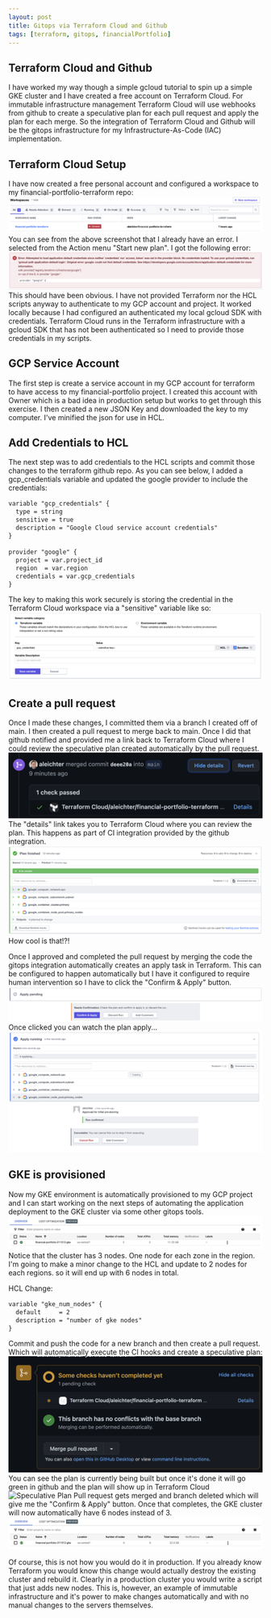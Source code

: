```yaml
---
layout: post
title: Gitops via Terraform Cloud and Github
tags: [terraform, gitops, financialPortfolio]
---
```


## Terraform Cloud and Github

I have worked my way though a simple gcloud tutorial to spin up a simple GKE cluster and I have created a free account on Terraform Cloud.  For immutable infrastructure management Terraform Cloud will use webhooks from github to create a speculative plan for each pull request and apply the plan for each merge.  So the integration of Terraform Cloud and Github will be the gitops infrastructure for my Infrastructure-As-Code (IAC) implementation.

## Terraform Cloud Setup
I have now created a free personal account and configured a workspace to my financial-portfolio-terraform repo:
![[Terraform Workspace](../images/terraform-workspace.png)](../images/terraform-workspace.png)
You can see from the above screenshot that I already have an error.  I selected from the Action menu "Start new plan".  I got the following error:
![Plan Error](../images/gcp-error.png)
This should have been obvious. I have not provided Terraform nor the HCL scripts anyway to authenticate to my GCP account and project.  It worked locally because I had configured an authenticated my local gcloud SDK with credentials.  Terraform Cloud runs in the Terraform infrastructure with a gcloud SDK that has not been authenticated so I need to provide those credentials in my scripts.

## GCP Service Account
The first step is create a service account in my GCP account for terraform to have access to my financial-portfolio project.  I created this account with Owner which is a bad idea in production setup but works to get through this exercise.  I then created a new JSON Key and downloaded the key to my computer.  I've minified the json for use in HCL.

## Add Credentials to HCL
The next step was to add credentials to the HCL scripts and commit those changes to the terraform github repo.  As you can see below, I added a gcp_credentials variable and updated the google provider to include the credentials:
```
variable "gcp_credentials" {
  type = string
  sensitive = true
  description = "Google Cloud service account credentials"
}

provider "google" {
  project = var.project_id
  region  = var.region
  credentials = var.gcp_credentials
}
```

The key to making this work securely is storing the credential in the Terraform Cloud workspace via a "sensitive" variable like so:
![Variable Credentials](../images/credntials-variable.png)

## Create a pull request
Once I made these changes, I committed them via a branch I created off of main.  I then created a pull request to merge back to main.  Once I did that github notified and provided me a link back to Terraform Cloud where I could review the speculative plan created automatically by the pull request.
![Github Speculative Plan](../images/github-speculative-plan.png)
The "details" link takes you to Terraform Cloud where you can review the plan.  This happens as part of CI integration provided by the github integration.
![Terraform Speculative Plan](../images/terraform-speciulative-plan.png)
How cool is that!?!

Once I approved and completed the pull request by merging the code the gitops integration automatically creates an apply task in Terraform. This can be configured to happen automatically but I have it configured to require human intervention so I have to click the "Confirm & Apply" button.
![Confirm and Apply](../images/confirm-and-apply.png)
Once clicked you can watch the plan apply...
![Applying](../images/applying.png)

## GKE is provisioned
Now my GKE environment is automatically provisioned to my GCP project and I can start working on the next steps of automating the application deployment to the GKE cluster via some other gitops tools.
![Provisioned GKE Cluster](../images/gke-cluster.png)
Notice that the cluster has 3 nodes.  One node for each zone in the region.  I'm going to make a minor change to the HCL and update to 2 nodes for each regions.  so it will end up with 6 nodes in total.

HCL Change:
```
variable "gke_num_nodes" {
  default     = 2
  description = "number of gke nodes"
}
```
Commit and push the code for a new branch and then create a pull request. Which will automatically execute the CI hooks and create a speculative plan:
![Pull Request](../images/2-nodes-pullrequest.png)
You can see the plan is currently being built but once it's done it will go green in github and the plan will show up in Terraform Cloud
![Speculative Plan](../_site/images/2-nodes-plan.png)
Pull request gets merged and branch deleted which will give me the "Confirm & Apply" button. Once that completes, the GKE cluster will now automatically have 6 nodes instead of 3.
![6 Node Cluster](../images/gke-cluster-6.png)

Of course, this is not how you would do it in production.  If you already know Terraform you would know this change would actually destroy the existing cluster and rebuild it.  Clearly in a production cluster you would write a script that just adds new nodes.  This is, however, an example of immutable infrastructure and it's power to make changes automatically and with no manual changes to the servers themselves.